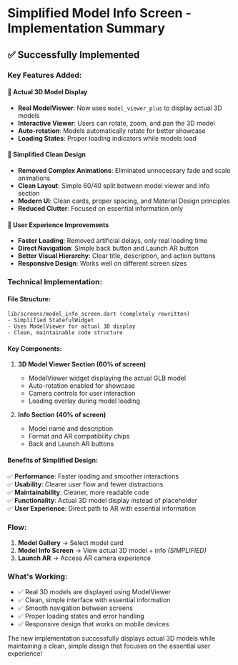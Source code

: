 # Simplified Model Info Screen - Implementation Summary

## ✅ **Successfully Implemented**

### **Key Features Added:**

#### 🎯 **Actual 3D Model Display**

- **Real ModelViewer**: Now uses `model_viewer_plus` to display actual 3D models
- **Interactive Viewer**: Users can rotate, zoom, and pan the 3D model
- **Auto-rotation**: Models automatically rotate for better showcase
- **Loading States**: Proper loading indicators while models load

#### 🎨 **Simplified Clean Design**

- **Removed Complex Animations**: Eliminated unnecessary fade and scale animations
- **Clean Layout**: Simple 60/40 split between model viewer and info section
- **Modern UI**: Clean cards, proper spacing, and Material Design principles
- **Reduced Clutter**: Focused on essential information only

#### 📱 **User Experience Improvements**

- **Faster Loading**: Removed artificial delays, only real loading time
- **Direct Navigation**: Simple back button and Launch AR button
- **Better Visual Hierarchy**: Clear title, description, and action buttons
- **Responsive Design**: Works well on different screen sizes

### **Technical Implementation:**

#### **File Structure:**

```
lib/screens/model_info_screen.dart (completely rewritten)
- Simplified StatefulWidget
- Uses ModelViewer for actual 3D display
- Clean, maintainable code structure
```

#### **Key Components:**

1. **3D Model Viewer Section (60% of screen)**

   - ModelViewer widget displaying the actual GLB model
   - Auto-rotation enabled for showcase
   - Camera controls for user interaction
   - Loading overlay during model loading

2. **Info Section (40% of screen)**
   - Model name and description
   - Format and AR compatibility chips
   - Back and Launch AR buttons

#### **Benefits of Simplified Design:**

✅ **Performance**: Faster loading and smoother interactions  
✅ **Usability**: Clearer user flow and fewer distractions  
✅ **Maintainability**: Cleaner, more readable code  
✅ **Functionality**: Actual 3D model display instead of placeholder  
✅ **User Experience**: Direct path to AR with essential information

### **Flow:**

1. **Model Gallery** → Select model card
2. **Model Info Screen** → View actual 3D model + info _(SIMPLIFIED)_
3. **Launch AR** → Access AR camera experience

### **What's Working:**

- ✅ Real 3D models are displayed using ModelViewer
- ✅ Clean, simple interface with essential information
- ✅ Smooth navigation between screens
- ✅ Proper loading states and error handling
- ✅ Responsive design that works on mobile devices

The new implementation successfully displays actual 3D models while maintaining a clean, simple design that focuses on the essential user experience!
